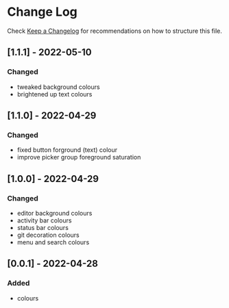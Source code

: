 # Change Log

Check [Keep a Changelog](http://keepachangelog.com/) for recommendations on how to structure this file.

## [1.1.1] - 2022-05-10
### Changed
- tweaked background colours
- brightened up text colours

## [1.1.0] - 2022-04-29
### Changed
- fixed button forground (text) colour
- improve picker group foreground saturation

## [1.0.0] - 2022-04-29

### Changed
- editor background colours
- activity bar colours
- status bar colours
- git decoration colours
- menu and search colours

## [0.0.1] - 2022-04-28
### Added
- colours
